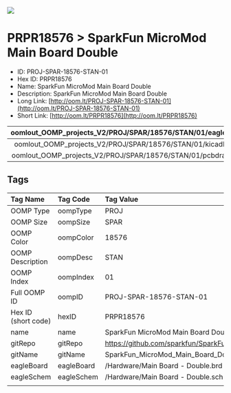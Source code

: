 


  
![][im]
# PRPR18576 > SparkFun MicroMod Main Board Double

- ID: PROJ-SPAR-18576-STAN-01
- Hex ID: PRPR18576
- Name: SparkFun MicroMod Main Board Double
- Description: SparkFun MicroMod Main Board Double
- Long Link: [http://oom.lt/PROJ-SPAR-18576-STAN-01](http://oom.lt/PROJ-SPAR-18576-STAN-01)
- Short Link: [http://oom.lt/PRPR18576](http://oom.lt/PRPR18576)
  

|oomlout_OOMP_projects_V2/PROJ/SPAR/18576/STAN/01/eagleImage.png|oomlout_OOMP_projects_V2/PROJ/SPAR/18576/STAN/01/eagleSchemImage.png|oomlout_OOMP_projects_V2/PROJ/SPAR/18576/STAN/01/kicadPcb3dFront.png|oomlout_OOMP_projects_V2/PROJ/SPAR/18576/STAN/01/kicadPcb3dBack.png|
| :---: | :---: | :---: | :---: |
|oomlout_OOMP_projects_V2/PROJ/SPAR/18576/STAN/01/kicadPcb3d.png|oomlout_OOMP_projects_V2/PROJ/SPAR/18576/STAN/01/bomBack.png|oomlout_OOMP_projects_V2/PROJ/SPAR/18576/STAN/01/bomFront.png|oomlout_OOMP_projects_V2/PROJ/SPAR/18576/STAN/01/pcbdraw.svg|
|oomlout_OOMP_projects_V2/PROJ/SPAR/18576/STAN/01/pcbdrawBack.svg||||

## Tags
  

|Tag Name|Tag Code|Tag Value|
| :--- | :--- | :--- |
|OOMP Type|oompType|PROJ|
|OOMP Size|oompSize|SPAR|
|OOMP Color|oompColor|18576|
|OOMP Description|oompDesc|STAN|
|OOMP Index|oompIndex|01|
|Full OOMP ID|oompID|PROJ-SPAR-18576-STAN-01|
|Hex ID (short code)|hexID|PRPR18576|
|name|name|SparkFun MicroMod Main Board Double|
|gitRepo|gitRepo|https://github.com/sparkfun/SparkFun_MicroMod_Main_Board_Double|
|gitName|gitName|SparkFun_MicroMod_Main_Board_Double|
|eagleBoard|eagleBoard|/Hardware/Main Board - Double.brd|
|eagleSchem|eagleSchem|/Hardware/Main Board - Double.sch|
||||



[im]: PROJ/SPAR/18576/STAN/01/kicadPcb3d_450.png
